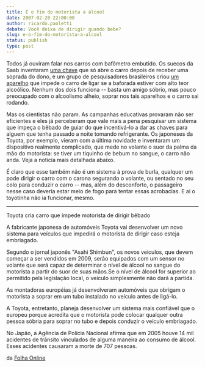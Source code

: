 ```yaml
---
title: É o fim do motorista a álcool
date: 2007-02-20 22:00:00
author: ricardo.paoletti
debate: Você deixa de dirigir quando bebe?
slug: e-o-fim-do-motorista-a-alcool
status: publish 
type: post
---
```


Todos já ouviram falar nos carros com bafômetro embutido. Os suecos da Saab inventaram [uma chave](http://blog.franzn.org/2006/10/27/chave-bafometro-nao-liga-carro-de-motorista-bebado/) que só abre o carro depois de receber uma soprada do dono, e um grupo de pesquisadores brasileiros criou [um aparelho](http://inventabrasilnet.t5.com.br/carbafo.htm) que impede o carro de ligar se a baforada estiver com alto teor alcoólico. Nenhum dos dois funciona -- basta um amigo sóbrio, mas pouco preocupado com o alcoolismo alheio, soprar nos tais aparelhos e o carro sai rodando.  
  
Mas os cientistas não param. As campanhas educativas provaram não ser eficientes e eles já perceberam que vale mais a pena pesquisar um sistema que impeça o bêbado de guiar do que incentivá-lo a dar as chaves para alguem que tenha passado a noite tomando refrigerante. Os japoneses da Toyota, por exemplo, vieram com a última novidade e inventaram um dispositivo realmente complicado, que mede no volante o suor da palma da mão do motorista: se tiver um tiquinho de bebum no sangue, o carro não anda. Veja a noticia mais detalhada abaixo.  
  
É claro que esse também não é um sistema à prova de burla, qualquer um pode dirigir o carro com o carona segurando o volante, ou sentado no seu colo para conduzir o carro -- mas, além do desconforto, o passageiro nesse caso deveria estar meio de fogo para tentar essas acrobacias. E aí o toyotinha não ia funcionar, mesmo.   
  
--------  
Toyota cria carro que impede motorista de dirigir bêbado  
  
A fabricante japonesa de automóveis Toyota vai desenvolver um novo sistema para veículos que impedirá o motorista de dirigir caso esteja embriagado.  
  
Segundo o jornal japonês "Asahi Shimbun", os novos veículos, que devem começar a ser vendidos em 2009, serão equipados com um sensor no volante que será capaz de determinar o nível de álcool no sangue do motorista a partir do suor de suas mãos.Se o nível de álcool for superior ao permitido pela legislação local, o veículo simplesmente não dará a partida.  
  
As montadoras européias já desenvolveram automóveis que obrigam o motorista a soprar em um tubo instalado no veículo antes de ligá-lo.  
  
A Toyota, entretanto, planeja desenvolver um sistema mais confiável que o europeu porque acredita que o motorista pode colocar qualquer outra pessoa sóbria para soprar no tubo e depois conduzir o veículo embriagado.  
  
No Japão, a Agência de Polícia Nacional afirma que em 2005 houve 14 mil acidentes de trânsito vinculados de alguma maneira ao consumo de álcool. Esses acidentes causaram a morte de 707 pessoas.  
  
da [Folha Online](http://www1.folha.uol.com.br/folha/dinheiro/ult91u113454.shtml)
